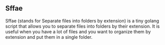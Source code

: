 ## Sffae

Sffae (stands for Separate files into folders by extension) is a tiny golang script that allows you to separate files into folders by their extension. It is useful when you have a lot of files and you want to organize them by extension and put them in a single folder. 

